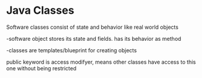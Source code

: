 # Java Classes
Software classes consist of state and behavior like real world objects

-software object stores its state and fields. has its behavior as method

-classes are templates/blueprint for creating objects

public keyword is access modifyer, means other classes have access to this one without being restricted